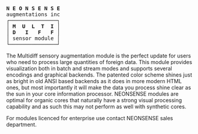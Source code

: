 <pre>
<b>N E O N S E N S E</b>
augmentations inc 
┌───────────────┐
│<b> M  U  L  T  I </b>│
│<b> D   I   F   F </b>│
│ sensor module │
└───────────────┘
</pre>

The Multidiff sensory augmentation module is the perfect update for users who need to process large quantities of foreign data. 
This module provides visualization both in batch and stream modes and supports several encodings and graphical backends.
The patented color scheme shines just as bright in old ANSI based backends as it does in more modern HTML ones, but most importantly it will make the data you process shine clear as the sun in your core information processor.
NEONSENSE modules are optimal for organic cores that naturally have a strong visual processing capability and as such this may not perform as well with synthetic cores.

For modules licenced for enterprise use contact NEONSENSE sales department.
